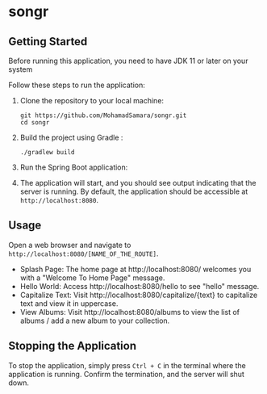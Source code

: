# songr

## Getting Started

Before running this application, you need to have JDK 11 or later on your system

Follow these steps to run the application:

1. Clone the repository to your local machine:

   ```
   git https://github.com/MohamadSamara/songr.git
   cd songr
   ```

2. Build the project using Gradle :

   ```
   ./gradlew build
   ```

3. Run the Spring Boot application:

4. The application will start, and you should see output indicating that the server is running. By default, the application should be accessible at `http://localhost:8080`.

## Usage

Open a web browser and navigate to `http://localhost:8080/[NAME_OF_THE_ROUTE]`.

- Splash Page: The home page at http://localhost:8080/ welcomes you with a "Welcome To Home Page" message.
- Hello World: Access http://localhost:8080/hello to see "hello" message.
- Capitalize Text: Visit http://localhost:8080/capitalize/{text} to capitalize text and view it in uppercase.
- View Albums: Visit http://localhost:8080/albums to view the list of albums / add a new album to your collection.

## Stopping the Application

To stop the application, simply press `Ctrl + C` in the terminal where the application is running. Confirm the termination, and the server will shut down.
